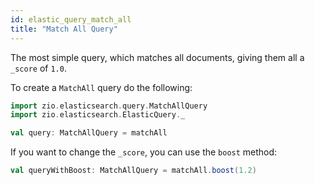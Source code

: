 ```yaml
---
id: elastic_query_match_all
title: "Match All Query"
---
```


The most simple query, which matches all documents, giving them all a `_score` of `1.0`.

To create a `MatchAll` query do the following:

```scala
import zio.elasticsearch.query.MatchAllQuery
import zio.elasticsearch.ElasticQuery._

val query: MatchAllQuery = matchAll
```

If you want to change the `_score`, you can use the `boost` method:

```scala
val queryWithBoost: MatchAllQuery = matchAll.boost(1.2)
```

